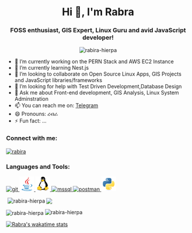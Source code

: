 <h1 align="center">Hi 👋, I'm Rabra</h1>
<h3 align="center">FOSS enthusiast, GIS Expert, Linux Guru and avid JavaScript developer! </h3>

<p align="center"> <img src="https://komarev.com/ghpvc/?username=rabira-hierpa&label=Profile%20views&color=0e75b6&style=flat" alt="rabira-hierpa" /> </p>

- 🔭 I’m currently working on the PERN Stack and AWS EC2 Instance
- 🌱 I’m currently learning Nest.js
- 👯 I’m looking to collaborate on Open Source Linux Apps, GIS Projects and JavaScript libraries/frameworks
- 🤔 I’m looking for help with Test Driven Development,Database Design
- 💬 Ask me about Front-end development, GIS Analysis, Linux System Adminstration
- 📫 You can reach me on: [Telegram](https://t.me/rzcodes)
- 😄 Pronouns: ረብራ
- ⚡ Fun fact: ...

<h3 align="left">Connect with me:</h3>
<p align="left">
<a href="https://linkedin.com/in/rabira" target="blank"><img align="center" src="https://raw.githubusercontent.com/rahuldkjain/github-profile-readme-generator/master/src/images/icons/Social/linked-in-alt.svg" alt="rabira" height="30" width="40" /></a>
</p>

<h3 align="left">Languages and Tools:</h3>
<p align="left"> <a href="https://git-scm.com/" target="_blank" rel="noreferrer"> <img src="https://www.vectorlogo.zone/logos/git-scm/git-scm-icon.svg" alt="git" width="40" height="40"/> </a> <a href="https://www.java.com" target="_blank" rel="noreferrer"> <img src="https://raw.githubusercontent.com/devicons/devicon/master/icons/java/java-original.svg" alt="java" width="40" height="40"/> </a> <a href="https://www.linux.org/" target="_blank" rel="noreferrer"> <img src="https://raw.githubusercontent.com/devicons/devicon/master/icons/linux/linux-original.svg" alt="linux" width="40" height="40"/> </a> <a href="https://www.microsoft.com/en-us/sql-server" target="_blank" rel="noreferrer"> <img src="https://www.svgrepo.com/show/303229/microsoft-sql-server-logo.svg" alt="mssql" width="40" height="40"/> </a> <a href="https://postman.com" target="_blank" rel="noreferrer"> <img src="https://www.vectorlogo.zone/logos/getpostman/getpostman-icon.svg" alt="postman" width="40" height="40"/> </a> <a href="https://www.python.org" target="_blank" rel="noreferrer"> <img src="https://raw.githubusercontent.com/devicons/devicon/master/icons/python/python-original.svg" alt="python" width="40" height="40"/> </a> </p>

<p style="margin-right:10px">&nbsp;<img align="center" src="https://github-readme-stats.vercel.app/api?username=rabira-hierpa&show_icons=true&locale=en&count_private=true&theme=aura_dark&hide_border=false" alt="rabira-hierpa" />
<img align="center" src="https://github-readme-stats.vercel.app/api/top-langs/?username=rabira-hierpa&hide=html,css,scss,jupyter%20notebook,c%23,c%2B%2B%0A,php,&hide_title=false&hide_border=false&layout=compact&langs_count=5&theme=aura_dark&show_icons=true" /></p>

<p><img align="center" src="https://github-readme-streak-stats.herokuapp.com/?user=rabira-hierpa&theme=dark" alt="rabira-hierpa" />
<img src="https://github-profile-trophy.vercel.app/?username=rabira-hierpa&row=2&column=4&theme=darkhub&margin-w=15&margin-h=10&no-frame=true" alt="rabira-hierpa" />
</p>

[![Rabra's wakatime stats](https://github-readme-stats.vercel.app/api/wakatime?username=rabira)](https://github.com/rabira-hierpa/rant)
